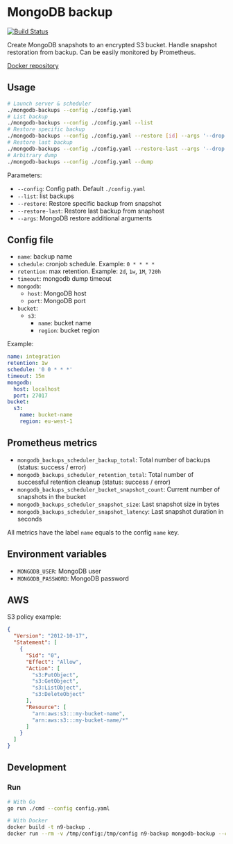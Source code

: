 # MongoDB backup

[![Build Status](https://travis-ci.org/neo9/mongodb-backups.svg?branch=master)](https://travis-ci.org/neo9/mongodb-backups)


Create MongoDB snapshots to an encrypted S3 bucket.
Handle snapshot restoration from backup.
Can be easily monitored by Prometheus.

[Docker repository](https://hub.docker.com/r/neo9sas/mongodb-backups)

## Usage

```bash
# Launch server & scheduler
./mongodb-backups --config ./config.yaml
# List backup
./mongodb-backups --config ./config.yaml --list
# Restore specific backup
./mongodb-backups --config ./config.yaml --restore [id] --args '--drop'
# Restore last backup
./mongodb-backups --config ./config.yaml --restore-last --args '--drop'
# Arbitrary dump
./mongodb-backups --config ./config.yaml --dump
```

Parameters:

- `--config`: Config path. Default `./config.yaml`
- `--list`: list backups
- `--restore`: Restore specific backup from snapshot
- `--restore-last`: Restore last backup from snaphost
- `--args`: MongoDB restore additional arguments

## Config file

- `name`: backup name
- `schedule`: cronjob schedule. Example: `0 * * * *`
- `retention`: max retention. Example: `2d`, `1w`, `1M`, `720h`
- `timeout`: mongodb dump timeout
- `mongodb`:
    - `host`: MongoDB host
    - `port`: MongoDB port
- `bucket`:
    - `s3`:
        - `name`: bucket name
        - `region`: bucket region

Example:

```yaml
name: integration
retention: 1w
schedule: '0 0 * * *'
timeout: 15m
mongodb:
  host: localhost
  port: 27017
bucket:
  s3:
    name: bucket-name
    region: eu-west-1
```

## Prometheus metrics

- `mongodb_backups_scheduler_backup_total`: Total number of backups (status: success / error)
- `mongodb_backups_scheduler_retention_total`: Total number of successful retention cleanup (status: success / error)
- `mongodb_backups_scheduler_bucket_snapshot_count`: Current number of snapshots in the bucket
- `mongodb_backups_scheduler_snapshot_size`: Last snapshot size in bytes
- `mongodb_backups_scheduler_snapshot_latency`: Last snapshot duration in seconds

All metrics have the label `name` equals to the config `name` key.

## Environment variables

- `MONGODB_USER`: MongoDB user
- `MONGODB_PASSWORD`: MongoDB password

## AWS

S3 policy example:

```json
{
  "Version": "2012-10-17",
  "Statement": [
    {
      "Sid": "0",
      "Effect": "Allow",
      "Action": [
        "s3:PutObject",
        "s3:GetObject",
        "s3:ListObject",
        "s3:DeleteObject"
      ],
      "Resource": [
        "arn:aws:s3:::my-bucket-name",
        "arn:aws:s3:::my-bucket-name/*"
      ]
    }
  ]
}
```

## Development

### Run

```bash
# With Go
go run ./cmd --config config.yaml

# With Docker
docker build -t n9-backup .
docker run --rm -v /tmp/config:/tmp/config n9-backup mongodb-backup --config /tmp/config/config.yaml
```

